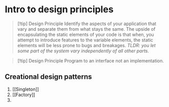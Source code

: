 # Intro to design principles
>[!tip] Design Principle 
>Identify the aspects of your application that vary and separate them from what stays the same. The upside of encapsulating the static elements of your code is that when, you attempt to introduce features to the variable elements, the static elements will be less prone to bugs and breakages.
>_TLDR: you let some part of the system vary independently of all other parts._

>[!tip] Design Principle 
>Program to an interface not an implementation.


## Creational design patterns
1. [[Singleton]]
2. [[Factory]]
3. 